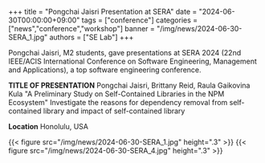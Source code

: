 +++
title = "Pongchai Jaisri Presentation at SERA"
date = "2024-06-30T00:00:00+09:00"
tags = ["conference"]
categories = ["news","conference","workshop"]
banner = "/img/news/2024-06-30-SERA_1.jpg"
authors = ["SE Lab"]
+++

Pongchai Jaisri, M2 students, gave presentations at SERA 2024 (22nd IEEE/ACIS International Conference on Software Engineering, Management and Applications), a top software engineering conference.

**TITLE OF PRESENTATION**
Pongchai Jaisri, Brittany Reid, Raula Gaikovina Kula
"A Preliminary Study on Self-Contained Libraries in the NPM Ecosystem"  Investigate the reasons for dependency removal from self-contained library and impact of self-contained library

**Location**
Honolulu, USA

{{< figure src="/img/news/2024-06-30-SERA_1.jpg" height=".3" >}}
{{< figure src="/img/news/2024-06-30-SERA_4.jpg" height=".3" >}}


